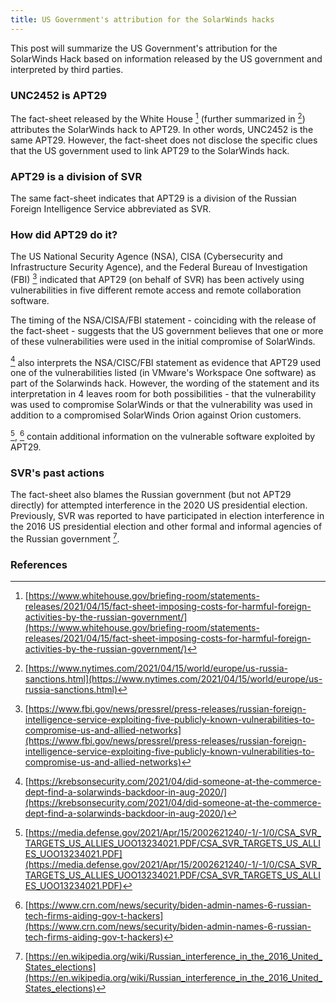 ```yaml
---
title: US Government's attribution for the SolarWinds hacks
---
```

This post will summarize the US Government's attribution for the SolarWinds Hack based on information released by the US government and interpreted by third parties.

### UNC2452 is APT29 
The fact-sheet released by the White House [^whitehouse20210415] (further summarized in [^nyt20210415]) attributes the SolarWinds hack to APT29. In other words, UNC2452 is the same APT29. However, the fact-sheet does not disclose the specific clues that the US government used to link APT29 to the SolarWinds hack.

### APT29 is a division of SVR
The same fact-sheet indicates that APT29 is a division of the Russian Foreign Intelligence Service abbreviated as SVR.

### How did APT29 do it?
The US National Security Agence (NSA), CISA (Cybersecurity and Infrastructure Security Agence), and the Federal Bureau of Investigation (FBI) [^fbi20210415-1] indicated that APT29 (on behalf of SVR) has been actively using vulnerabilities in five different remote access and remote collaboration software.

The timing of the NSA/CISA/FBI statement - coinciding with the release of the fact-sheet - suggests that the US government believes that one or more of these vulnerabilities were used in the initial compromise of SolarWinds.

[^krebs20210416] also interprets the NSA/CISC/FBI statement as evidence that APT29 used one of the vulnerabilities listed (in VMware's Workspace One software) as part of the Solarwinds hack. However, the wording of the statement and its interpretation in 4 leaves room for both possibilities - that the vulnerability was used to compromise SolarWinds or that the vulnerability was used in addition to a compromised SolarWinds Orion against Orion customers.

[^fbi20210415-2], [^crn20210415] contain additional information on the vulnerable software exploited by APT29. 

### SVR's past actions
The fact-sheet also blames the Russian government (but not APT29 directly) for attempted interference in the 2020 US presidential election. Previously, SVR was reported to have participated in election interference in the 2016 US presidential election and other formal and informal agencies of the Russian government [^wiki2016].

### References 
[^nyt20210415]: [https://www.nytimes.com/2021/04/15/world/europe/us-russia-sanctions.html](https://www.nytimes.com/2021/04/15/world/europe/us-russia-sanctions.html)
[^whitehouse20210415]: [https://www.whitehouse.gov/briefing-room/statements-releases/2021/04/15/fact-sheet-imposing-costs-for-harmful-foreign-activities-by-the-russian-government/](https://www.whitehouse.gov/briefing-room/statements-releases/2021/04/15/fact-sheet-imposing-costs-for-harmful-foreign-activities-by-the-russian-government/)
[^wiki2016]: [https://en.wikipedia.org/wiki/Russian_interference_in_the_2016_United_States_elections](https://en.wikipedia.org/wiki/Russian_interference_in_the_2016_United_States_elections)
[^fbi20210415-1]: [https://www.fbi.gov/news/pressrel/press-releases/russian-foreign-intelligence-service-exploiting-five-publicly-known-vulnerabilities-to-compromise-us-and-allied-networks](https://www.fbi.gov/news/pressrel/press-releases/russian-foreign-intelligence-service-exploiting-five-publicly-known-vulnerabilities-to-compromise-us-and-allied-networks)
[^crn20210415]: [https://www.crn.com/news/security/biden-admin-names-6-russian-tech-firms-aiding-gov-t-hackers](https://www.crn.com/news/security/biden-admin-names-6-russian-tech-firms-aiding-gov-t-hackers)
[^fbi20210415-2]: [https://media.defense.gov/2021/Apr/15/2002621240/-1/-1/0/CSA_SVR_TARGETS_US_ALLIES_UOO13234021.PDF/CSA_SVR_TARGETS_US_ALLIES_UOO13234021.PDF](https://media.defense.gov/2021/Apr/15/2002621240/-1/-1/0/CSA_SVR_TARGETS_US_ALLIES_UOO13234021.PDF/CSA_SVR_TARGETS_US_ALLIES_UOO13234021.PDF)
[^krebs20210416]: [https://krebsonsecurity.com/2021/04/did-someone-at-the-commerce-dept-find-a-solarwinds-backdoor-in-aug-2020/](https://krebsonsecurity.com/2021/04/did-someone-at-the-commerce-dept-find-a-solarwinds-backdoor-in-aug-2020/)
